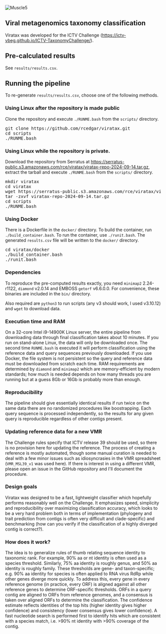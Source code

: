 ![Muscle5](http://drive5.com/images/viratax_logo.jpg)

## Viral metagenomics taxonomy classification

Viratax was developed for the ICTV Challenge (https://ictv-vbeg.github.io/ICTV-TaxonomyChallenge/).

## Pre-calculated results

See `results/results.csv`.

## Running the pipeline
To re-generate `results/results.csv`, choose one of the following methods.

### Using Linux after the repository is made public

Clone the repository and execute `./RUNME.bash` from the `scripts/` directory.

<pre>
git clone https://github.com/rcedgar/viratax.git
cd scripts
./RUNME.bash
</pre>

### Using Linux while the repository is private.

Download the repository from Serratus at https://serratus-public.s3.amazonaws.com/rce/viratax/viratax-repo-2024-09-14.tar.gz, extract the tarball and execute `./RUNME.bash` from the `scripts/` directory.

<pre>
mkdir viratax
cd viratax
wget https://serratus-public.s3.amazonaws.com/rce/viratax/viratax-repo-2024-09-14.tar.gz
tar -zxvf viratax-repo-2024-09-14.tar.gz
cd scripts
./RUNME.bash
</pre>

### Using Docker
There is a Dockerfile in the `docker/` directory. To build the container, run `./build_container.bash`. To run the container, use `./runit.bash`. The generated `results.csv` file will be written to the `docker/` directory.

<pre>
cd viratax/docker
./build_container.bash
./runit.bash
</pre>

### Dependencies

To reproduce the pre-computed results exactly, you need `minimap2` 2.24-r1122, `diamond` v2.0.14 and EMBOSS `getorf` v6.6.0.0. For convenience, these binaries are included in the `bin/` directory.

Also required are `python3` to run scripts (any v3 should work, I used v3.10.12) and `wget` to download data.

### Execution time and RAM

On a 32-core Intel i9-14900K Linux server, the entire pipeline from downloading data through final classification takes about 10 minutes. If you run on stand-alone Linux, the data will only be downloaded once. The second time `RUNME.bash` is executed it will perform classification using the reference data and query sequences previously downloaded. If you use Docker, the file system is not persistent so the query and reference data must be downloaded from scratch each time. RAM requirements are determined by `diamond` and `minimap2` which are memory-efficient by modern standards; how much is needed depends on how many threads you are running but at a guess 8Gb or 16Gb is probably more than enough.

### Reproducibility

The pipeline should give essentially identical results if run twice on the same data there are no randomized procedures like boostrapping. Each query sequence is processed independently, so the results for any given query is reproducible regardless of other contigs present.

### Updating reference data for a new VMR

The Challenge rules specify that ICTV release 39 should be used, so there is no provision here for updating the reference. The process of creating a reference is mostly automated, though some manual curation is needed to deal with a few minor issues such as idiosyncrasies in the VMR spreadsheet (`VMR_MSL39_v1` was used here). If there is interest in using a different VMR, please open an issue in the GitHub repository and I'll document the procedure.

### Design goals

Viratax was designed to be a fast, lightweight classifier which hopefully performs reasonably well on the Challenge. It emphasizes speed, simplicity and reproducibility over maximizing classification accuracy, which looks to be a very hard problem both in terms of implementation (phylogeny and trait prediction from contigs is often very difficult and clade-specific) and benchmarking (how can you verify if the classification of a highly diverged contig is correct?).

### How does it work?

The idea is to generalize rules of thumb relating sequence identity to taxonomic rank. For example, 90% aa or nt identity is often used as a species threshold. Similarly, 75% aa identity is roughly genus, and 50% aa identity is roughly family. These thresholds are gene- and taxon-specific; e.g. 90% aa identity for species is often applied to RNA virus RdRp while other genes diverge more quickly. To address this, every gene in every reference genome (in practice, every ORF) is aligned against all other reference genes to determine ORF-specific thresholds. ORFs in a query contig are aligned to ORFs from reference genomes, and a consensus is taken over aligned ORFs to determine the classification. The confidence estimate reflects identities of the top hits (higher identity gives higher confidence) and consistency (lower consensus gives lower confidence). A fast nucleotide search is performed first to identify hits which are consistent with a species match, i.e. >90% nt identity with >90% coverage of the contig.
